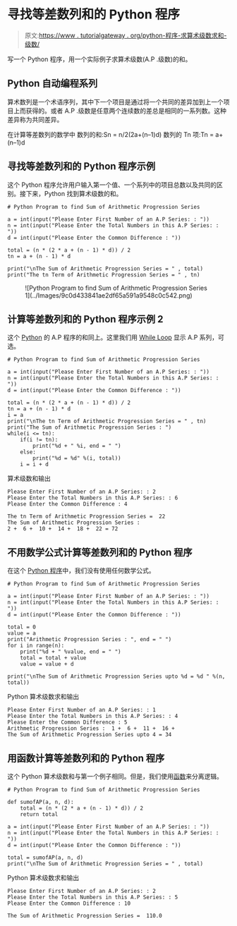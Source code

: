 # 寻找等差数列和的 Python 程序

> 原文:[https://www . tutorialgateway . org/python-程序-求算术级数求和-级数/](https://www.tutorialgateway.org/python-program-to-find-sum-of-arithmetic-progression-series/)

写一个 Python 程序，用一个实际例子求算术级数(A.P .级数)的和。

## Python 自动编程系列

算术数列是一个术语序列，其中下一个项目是通过将一个共同的差异加到上一个项目上而获得的。或者 A.P .级数是任意两个连续数的差总是相同的一系列数。这种差异称为共同差异。

在计算等差数列的数学中
数列的和:Sn = n/2(2a+(n–1)d)
数列的 Tn 项:Tn = a+(n–1)d

## 寻找等差数列和的 Python 程序示例

这个 Python 程序允许用户输入第一个值、一个系列中的项目总数以及共同的区别。接下来，Python 找到算术级数的和。

```
# Python Program to find Sum of Arithmetic Progression Series

a = int(input("Please Enter First Number of an A.P Series: : "))
n = int(input("Please Enter the Total Numbers in this A.P Series: : "))
d = int(input("Please Enter the Common Difference : "))

total = (n * (2 * a + (n - 1) * d)) / 2
tn = a + (n - 1) * d

print("\nThe Sum of Arithmetic Progression Series = " , total)
print("The tn Term of Arithmetic Progression Series = " , tn)
```

<figure class="wp-block-image">![Python Program to find Sum of Arithmetic Progression Series 1](../Images/9c0d433841ae2df65a591a9548c0c542.png)</figure>

## 计算等差数列和的 Python 程序示例 2

这个 [Python](https://www.tutorialgateway.org/python-tutorial/) 的 A.P 程序的和同上。这里我们用 [While Loop](https://www.tutorialgateway.org/python-while-loop/) 显示 A.P 系列，可选。

```
# Python Program to find Sum of Arithmetic Progression Series

a = int(input("Please Enter First Number of an A.P Series: : "))
n = int(input("Please Enter the Total Numbers in this A.P Series: : "))
d = int(input("Please Enter the Common Difference : "))

total = (n * (2 * a + (n - 1) * d)) / 2
tn = a + (n - 1) * d
i = a
print("\nThe tn Term of Arithmetic Progression Series = " , tn)
print("The Sum of Arithmetic Progression Series : ")
while(i <= tn):
    if(i != tn):
        print("%d + " %i, end = " ")
    else:
        print("%d = %d" %(i, total))
    i = i + d
```

算术级数和输出

```
Please Enter First Number of an A.P Series: : 2
Please Enter the Total Numbers in this A.P Series: : 6
Please Enter the Common Difference : 4

The tn Term of Arithmetic Progression Series =  22
The Sum of Arithmetic Progression Series : 
2 +  6 +  10 +  14 +  18 +  22 = 72
```

## 不用数学公式计算等差数列和的 Python 程序

在这个 [Python 程序](https://www.tutorialgateway.org/python-programming-examples/)中，我们没有使用任何数学公式。

```
# Python Program to find Sum of Arithmetic Progression Series

a = int(input("Please Enter First Number of an A.P Series: : "))
n = int(input("Please Enter the Total Numbers in this A.P Series: : "))
d = int(input("Please Enter the Common Difference : "))

total = 0
value = a
print("Arithmetic Progression Series : ", end = " ")
for i in range(n):
    print("%d + " %value, end = " ")
    total = total + value
    value = value + d

print("\nThe Sum of Arithmetic Progression Series upto %d = %d " %(n, total))
```

Python 算术级数求和输出

```
Please Enter First Number of an A.P Series: : 1
Please Enter the Total Numbers in this A.P Series: : 4
Please Enter the Common Difference : 5
Arithmetic Progression Series :  1 +  6 +  11 +  16 +  
The Sum of Arithmetic Progression Series upto 4 = 34 
```

## 用函数计算等差数列和的 Python 程序

这个 Python 算术级数和与第一个例子相同。但是，我们使用[函数](https://www.tutorialgateway.org/functions-in-python/)来分离逻辑。

```
# Python Program to find Sum of Arithmetic Progression Series

def sumofAP(a, n, d):
    total = (n * (2 * a + (n - 1) * d)) / 2
    return total

a = int(input("Please Enter First Number of an A.P Series: : "))
n = int(input("Please Enter the Total Numbers in this A.P Series: : "))
d = int(input("Please Enter the Common Difference : "))

total = sumofAP(a, n, d)
print("\nThe Sum of Arithmetic Progression Series = " , total)
```

Python 算术级数求和输出

```
Please Enter First Number of an A.P Series: : 2
Please Enter the Total Numbers in this A.P Series: : 5
Please Enter the Common Difference : 10

The Sum of Arithmetic Progression Series =  110.0
```